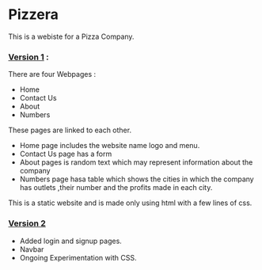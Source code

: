 
# Pizzera

This is a webiste for a Pizza Company.

### [Version 1](https://pizzeria-v1.herokuapp.com/version1/homev1.html) :

There are four Webpages :
- Home 
- Contact Us
- About
- Numbers

These pages are linked to each other.

- Home page includes the website name logo and menu.
- Contact Us page has a form 
- About pages is random text which may represent information about the company
- Numbers page hasa table which shows the cities in which the company has outlets ,their   number and the profits made in each city.


This is a static website and is made only using html with a few lines of css.


### [Version 2](https://pizzeria-v1.herokuapp.com/version2/homev2.html)

- Added login and signup pages.
- Navbar
- Ongoing Experimentation with CSS.  